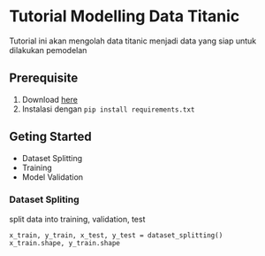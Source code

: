 <h1> Tutorial Modelling Data Titanic</h1>
    
<p> Tutorial ini akan mengolah data titanic menjadi data yang siap untuk dilakukan pemodelan</P>
    
<h2> Prerequisite</h2>

1. Download [here](https://www.kaggle.com/datasets/fossouodonald/titaniccsv)
2. Instalasi dengan `pip install requirements.txt`

## Geting Started
- Dataset Splitting
- Training
- Model Validation

### Dataset Spliting
split data into training, validation, test

```code
x_train, y_train, x_test, y_test = dataset_splitting()
x_train.shape, y_train.shape
```


